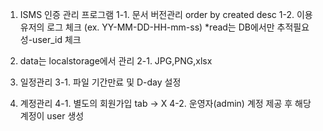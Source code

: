 1. ISMS 인증 관리 프로그램
1-1. 문서 버전관리 order by created desc
1-2. 이용유저의 로그 체크 (ex. YY-MM-DD-HH-mm-ss) *read는 DB에서만 
추적필요성-user_id 체크

2. data는 localstorage에서 관리
2-1. JPG,PNG,xlsx


3. 일정관리
3-1. 파일 기간만료 및 D-day 설정

4. 계정관리
4-1. 별도의 회원가입 tab -> X
4-2. 운영자(admin) 계정 제공 후 해당 계정이 user 생성
